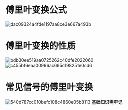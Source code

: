 # 傅里叶变换公式
![dac09324a4fde1197aa8ce3e667a493b](https://github.com/user-attachments/assets/3e078b25-627c-4900-934c-d056fdb529ba)
# 傅里叶变换的性质
![bdb30ee519aa0725262c40dfe2022060](https://github.com/user-attachments/assets/2563da42-b4e8-4b12-9185-0132a82a1f54)
![c455bf6eaa00996ac695c198251e0cd6](https://github.com/user-attachments/assets/726690cb-1482-4f55-ab67-67f56b22c075)
# 常见信号的傅里叶变换
![540d787cc010befc108c4860e05b8113](https://github.com/user-attachments/assets/f1291e01-ada3-43e8-bd3c-4a9f5307291f)
**基础知识需牢记**